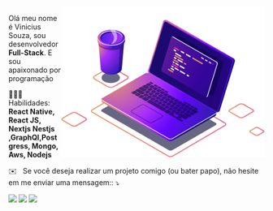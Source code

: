<img src="https://raw.githubusercontent.com/viisouza10/viisouza10/master/images/computer.png?token=ABXOTOS5YJQUVTBXL7V2ZHDAH6QWU" min-width="400px" max-width="400px" width="400px" align="right" alt="Computador viisouza10">

<p align="left"> 
  Olá meu nome é Vinicius Souza, sou desenvolvedor <strong>Full-Stack</strong>. E sou apaixonado por programação
</p>

<p align="left">
  👨🏻‍💻 &nbsp  Habilidades: <strong>React Native, React JS, Nextjs Nestjs ,GraphQl,Postgress, Mongo, Aws, Nodejs</strong>
</p>

<p align="left">
  ✉️ &nbsp Se você deseja realizar um projeto comigo (ou bater papo), não hesite em me enviar uma mensagem:: ⤵️
</p>

<p align="left">
  <a href="https://www.instagram.com/viisouza.dev/" alt="Instagram">
  <img src="https://img.shields.io/badge/-Instagram-DF0174?style=for-the-badge&logo=instagram&logoColor=white&link=https://www.instagram.com/iuricoding/"/></a>
  
  <a href="https://www.linkedin.com/in/viisouza10" alt="Linkedin">
  <img src="https://img.shields.io/badge/-Linkedin-0e76a8?style=for-the-badge&logo=Linkedin&logoColor=white&link=https://www.linkedin.com/in/iuricode" /></a>

  <a href="https://www.facebook.com/vinicius.souza.773124" alt="Facebook">
  <img src="https://img.shields.io/badge/-Facebook-3b5998?style=for-the-badge&logo=facebook&logoColor=white&link=https://www.facebook.com/exudojazz/"/></a>
</p>

